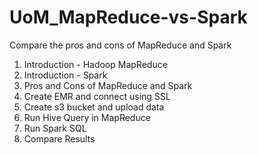 # UoM_MapReduce-vs-Spark
Compare the pros and cons of MapReduce and Spark

1. Introduction - Hadoop MapReduce
2. Introduction - Spark
3. Pros and Cons of MapReduce and Spark
4. Create EMR and connect using SSL
5. Create s3 bucket and upload data
6. Run Hive Query in MapReduce
7. Run Spark SQL
8. Compare Results
